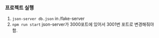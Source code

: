 ### 프로젝트 실행
1. `json-server db.json` in /fake-server
2. `npm run start` json-server가 3000포트에 있어서 3001번 포트로 변경해줘야 함. 